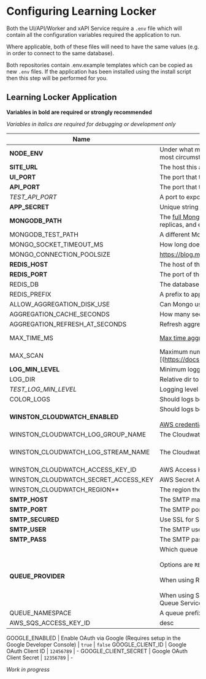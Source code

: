 ---
---

# Configuring Learning Locker

Both the UI/API/Worker and xAPI Service require a `.env` file which will contain all the configuration variables required the application to run.

Where applicable, both of these files will need to have the same values (e.g. in order to connect to the same database).

Both repositories contain .env.example templates which can be copied as new `.env` files. If the application has been installed using the install script then this step will be performed for you.

## Learning Locker Application

**Variables in bold are required or strongly recommended**

_Variables in italics are required for debugging or development only_


Name | Description | Example | Default
--- | --- | --- | ---
**NODE_ENV** | Under what mode is Node running. This should be left as `production` in most circumstances | `production` | -
**SITE_URL** | The host this application is running under, including protocol | `https://mylrs.com` | `127.0.0.1`
**UI_PORT** | The port that the UI is attached to | `3000` | -
**API_PORT** | The port that the API is attached to | `8080` | -
_TEST_API_PORT_ | A port to expose the application on when running tests | `808080` | -
**APP_SECRET** | Unique string used for hashing. Recommended length of 256 bits | `pleasechangetounique256bitstring` | -
**MONGODB_PATH** | The [full Mongo connection string](https://docs.mongodb.com/manual/reference/connection-string/). This can include multiple hosts for replicas, and extra configuration values passed through query strings. | `mongodb://localhost:27017/learninglocker_v2`
MONGODB_TEST_PATH | A different Mongo URL to use when running tests | `mongodb://localhost:27017/llv2_tests` | -
MONGO_SOCKET_TIMEOUT_MS | How long does the socket stay open when there is no activity | `300000` | `300000`
MONGO_CONNECTION_POOLSIZE | https://blog.mlab.com/2013/11/deep-dive-into-connection-pooling/ | `20` | `20`
**REDIS_HOST** | The host of the Redis instance | `127.0.0.1` | `127.0.0.1`
**REDIS_PORT** | The port of the Redis instance | `example` | `6379`
REDIS_DB | The database number of the Redis instance | `0` | -
REDIS_PREFIX | A prefix to append to all keys within the Redis database | `learninglocker` | -
ALLOW_AGGREGATION_DISK_USE | Can Mongo use its disks for aggregating | `true` | `true`
AGGREGATION_CACHE_SECONDS | How many seconds are aggregation results cached  | `300` | `300`
AGGREGATION_REFRESH_AT_SECONDS | Refresh aggregations when this close to expiry | `120` | `120`
MAX_TIME_MS | [Max time aggregations can run for in milliseconds](https://docs.mongodb.com/manual/reference/operator/meta/maxTimeMS/) | `300` | `0` (no limit)
MAX_SCAN | Maximum number of documents an aggregation can scan][(https://docs.mongodb.com/manual/reference/operator/meta/maxScan/) | `10000` | `0` (no limit)
**LOG_MIN_LEVEL** | Minimum logging level (error\|warning\|info\|debug\|silly) | `debug` | `info`
LOG_DIR | Relative dir to store API access logs | `logs` | `logs`
_TEST_LOG_MIN_LEVEL_ | Logging level for tests | `silly` | -
COLOR_LOGS | Should logs be output using ANSI color | `true` | -
**WINSTON_CLOUDWATCH_ENABLED** | Should logs be sent to AWS Cloudwatch?<br><br>[AWS credentials must be configured for Cloudwatch access](http://docs.aws.amazon.com/AmazonCloudWatch/latest/logs/iam-identity-based-access-control-cwl.html) | `true` | `false`
WINSTON_CLOUDWATCH_LOG_GROUP_NAME | The Cloudwatch Logs group name | `llv2` | `llv2`
WINSTON_CLOUDWATCH_LOG_STREAM_NAME | The Cloudwatch Logs stream name | `application` | The server's hostname
WINSTON_CLOUDWATCH_ACCESS_KEY_ID | AWS Access Key with suitable priviliges | `12345678901` | -
WINSTON_CLOUDWATCH_SECRET_ACCESS_KEY | AWS Secret Access Key | `12345678901` | -
WINSTON_CLOUDWATCH_REGION** | The region the logs will be sent to | `us-west-1` | -
**SMTP_HOST** | The SMTP mailbox host | `smtp.mailserver.com` | -
**SMTP_PORT** | The SMTP port | `1234` | -
**SMTP_SECURED** | Use SSL for SMTP? | `true` | -
**SMTP_USER** | The SMTP username | `username` | -
**SMTP_PASS** | The SMTP password | `password` | -
**QUEUE_PROVIDER** | Which queue provider should be used?<br><br>Options are `REDIS` or `SQS`<br><br>When using Redis, queues are held in the Redis database<br><br>When using SQS, queues are held and managed by the AWS Simple Queue Service | `SQS` | -
QUEUE_NAMESPACE | A queue prefix for SQS | `example` | -
AWS_SQS_ACCESS_KEY_ID | desc | `example` | -

GOOGLE_ENABLED | Enable OAuth via Google (Requires setup in the Google Developer Console) | `true` | `false`
GOOGLE_CLIENT_ID | Google OAuth Client ID | `12456789` | -
GOOGLE_CLIENT_SECRET | Google OAuth Client Secret | `12356789` | -


_Work in progress_

